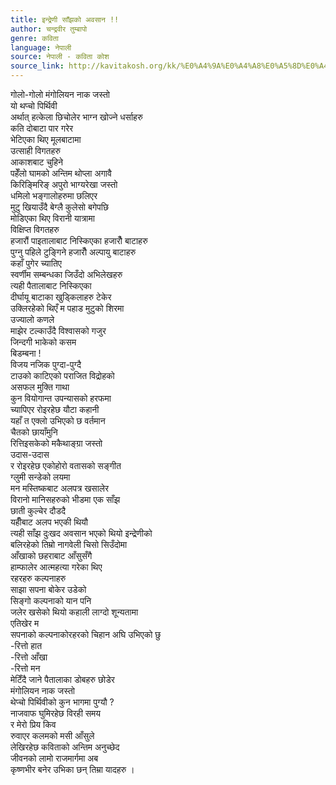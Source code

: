 ```yaml
---
title: इन्द्रेणी साँझको अवसान !!
author: चन्द्रवीर तुम्बापो
genre: कविता
language: नेपाली
source: नेपाली - कविता कोश
source_link: http://kavitakosh.org/kk/%E0%A4%9A%E0%A4%A8%E0%A5%8D%E0%A4%A6%E0%A5%8D%E0%A4%B0%E0%A4%B5%E0%A5%80%E0%A4%B0_%E0%A4%A4%E0%A5%81%E0%A4%AE%E0%A5%8D%E0%A4%AC%E0%A4%BE%E0%A4%AA%E0%A5%8B
---
```


गोलो-गोलो मंगोलियन नाक जस्तो  
यो थप्चो पिर्थिवी  
अर्थात् हत्केला छिचोलेर भाग्न खोज्ने धर्साहरु  
कति दोबाटा पार गरेर  
भेटिएका थिए मूलबाटामा  
उत्साही विगतहरु  
आकाशबाट चुहिने  
पहेँलो घामको अन्तिम थोप्ला अगावै  
किरिङ्मिरिङ् अपुरो भाग्यरेखा जस्तो  
धमिलो भङ्गालोहरुमा छलिएर  
मुटु खियाउँदै बेग्लै कुलेसो बगेपछि  
मोडिएका थिए विरानी यात्रामा  
विक्षिप्त विगतहरु  
हजारौं पाइतालाबाट निस्किएका हजारौँ बाटाहरु  
पुग्नु पहिले टुङ्गिने हजारौँ अल्पायु बाटाहरु  
कहाँ पुगेर च्यातिए  
स्वर्णीम सम्बन्धका जिउँदो अभिलेखहरु  
त्यही पैतालाबाट निस्किएका  
दीर्घायू बाटाका खुड्किलाहरु टेकेर  
उक्लिरहेको थिएँ म पहाड मुटुको शिरमा  
उज्यालो कणले  
माझेर टल्काउँदै विश्वासको गजुर  
जिन्दगी भाकेको कसम  
बिडम्बना !  
विजय नजिक पुग्दा-पुग्दै  
टाउको काटिएको पराजित विद्रोहको  
असफल मुक्ति गाथा  
कुन वियोगान्त उपन्यासको हरफमा  
च्यापिएर रोइरहेछ यौटा कहानी  
यहाँ त एक्लो उभिएको छ वर्तमान  
चैतको छायाँमुनि  
रित्तिइसकेको मकैथाङ्ग्रा जस्तो  
उदास-उदास  
र रोइरहेछ एकोहोरो वतासको सङ्गीत  
ग्लुमी सन्डेको लयमा  
मन मस्तिष्कबाट अलपत्र खसालेर  
विरानो मानिसहरुको भीडमा एक साँझ  
छाती कुल्चेर दौडदै  
यहीँबाट अलप भएकी थियौ  
त्यही साँझ दुःखद अवसान भएको थियो इन्द्रेणीको  
बलिरहेको तिम्रो नागवेली चिसो सिउँदोमा  
आँखाको छहराबाट आँसुसँगै  
हाम्फालेर आत्महत्या गरेका थिए  
रहरहरु कल्पनाहरु  
साझा सपना बोकेर उडेको  
सिङ्गो कल्पनाको यान पनि  
जलेर खसेको थियो कहाली लाग्दो शून्यतामा  
एतिखेर म  
सपनाको कल्पनाकोरहरको चिहान अघि उभिएको छु  
-रित्तो हात  
-रित्तो आँखा  
-रित्तो मन  
मेटिँदै जाने पैतालाका डोबहरु छोडेर  
मंगोलियन नाक जस्तो  
थेप्चो पिर्थिवीको कुन भागमा पुग्यौ ?  
नाजवाफ घुमिरहेछ विरही समय  
र मेरो प्रिय किव  
रुवाएर कलमको मसी आँसुले  
लेखिरहेछ कविताको अन्तिम अनुच्छेद  
जीवनको लामो राजमार्गमा अब  
कृष्णभीर बनेर उभिका छन् तिम्रा यादहरु ।
